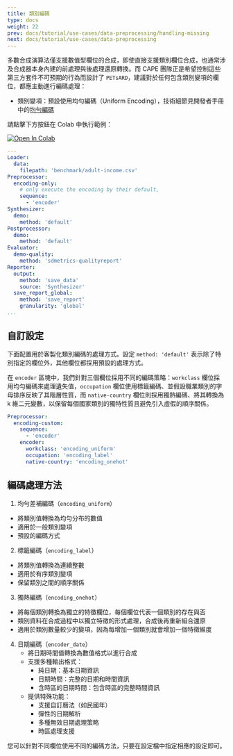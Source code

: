 ```yaml
---
title: 類別編碼
type: docs
weight: 22
prev: docs/tutorial/use-cases/data-preprocessing/handling-missing
next: docs/tutorial/use-cases/data-preprocessing
---
```


多數合成演算法僅支援數值型欄位的合成，即使直接支援類別欄位合成，也通常涉及合成器本身內建的前處理與後處理還原轉換。而 CAPE 團隊正是希望控制這些第三方套件不可預期的行為而設計了 `PETsARD`，建議對於任何包含類別變項的欄位，都應主動進行編碼處理：

* 類別變項：預設使用均勻編碼（Uniform Encoding），技術細節見開發者手冊中的[均勻編碼](docs/developer-guide/uniform-encoder/)

請點擊下方按鈕在 Colab 中執行範例：

[![Open In Colab](https://colab.research.google.com/assets/colab-badge.svg)](https://colab.research.google.com/github/nics-tw/petsard/blob/main/demo/use-cases/preproc/encoding-category.ipynb)

```yaml
---
Loader:
  data:
    filepath: 'benchmark/adult-income.csv'
Preprocessor:
  encoding-only:
    # only execute the encoding by their default,
    sequence:
      - 'encoder'
Synthesizer:
  demo:
    method: 'default'
Postprocessor:
  demo:
    method: 'default'
Evaluator:
  demo-quality:
    method: 'sdmetrics-qualityreport'
Reporter:
  output:
    method: 'save_data'
    source: 'Synthesizer'
  save_report_global:
    method: 'save_report'
    granularity: 'global'
...
```

## 自訂設定

下面配置用於客製化類別編碼的處理方式。設定 `method: 'default'` 表示除了特別指定的欄位外，其他欄位都採用預設的處理方式。

在 `encoder` 區塊中，我們針對三個欄位採用不同的編碼策略：`workclass` 欄位採用均勻編碼來處理遺失值，`occupation` 欄位使用標籤編碼、並假設職業類別的字母排序反映了其階層性質，而 `native-country` 欄位則採用獨熱編碼、將其轉換為 k 維二元變數，以保留每個國家類別的獨特性質且避免引入虛假的順序關係。

```yaml
Preprocessor:
  encoding-custom:
    sequence:
      - 'encoder'
    encoder:
      workclass: 'encoding_uniform'
      occupation: 'encoding_label'
      native-country: 'encoding_onehot'
```

## 編碼處理方法

1. 均勻差補編碼（`encoding_uniform`）
  - 將類別值轉換為均勻分布的數值
  - 適用於一般類別變項
  - 預設的編碼方式

2. 標籤編碼（`encoding_label`）
  - 將類別值轉換為連續整數
  - 適用於有序類別變項
  - 保留類別之間的順序關係

3. 獨熱編碼（`encoding_onehot`）
  - 將每個類別轉換為獨立的特徵欄位，每個欄位代表一個類別的存在與否
  - 類別資料在合成過程中以獨立特徵的形式處理，合成後再重新組合還原
  - 適用於類別數量較少的變項，因為每增加一個類別就會增加一個特徵維度

4. 日期編碼（`encoder_date`）
   - 將日期時間值轉換為數值格式以進行合成
   - 支援多種輸出格式：
       - 純日期：基本日期資訊
       - 日期時間：完整的日期和時間資訊
       - 含時區的日期時間：包含時區的完整時間資訊
   - 提供特殊功能：
       - 支援自訂曆法（如民國年）
       - 彈性的日期解析
       - 多種無效日期處理策略
       - 時區處理支援

您可以針對不同欄位使用不同的編碼方法，只要在設定檔中指定相應的設定即可。